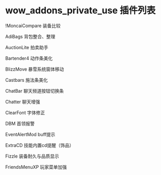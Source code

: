 wow_addons_private_use
插件列表
======================

!MoncaiCompare 装备比较

AdiBags 背包整合、整理

AuctionLite 拍卖助手

Bartender4 动作条美化

BlizzMove 暴雪系统窗体移动

Castbars 施法条美化

ChatBar 聊天频道按钮切换条

Chatter 聊天增强

ClearFont 字体修正

DBM 首领报警

EventAlertMod buff提示

ExtraCD 技能内置cd提醒（饰品）

Fizzle 装备耐久与品质显示

FriendsMenuXP 玩家菜单加强





